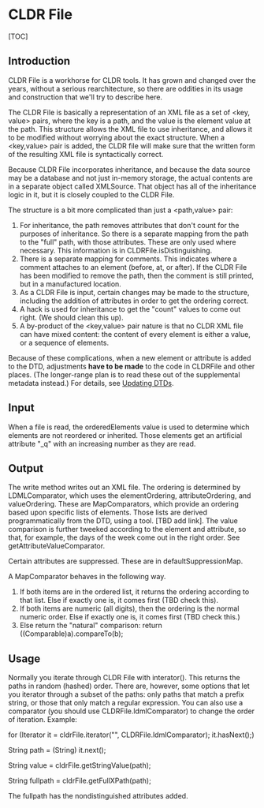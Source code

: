 # CLDR File

[TOC]

## Introduction

CLDR File is a workhorse for CLDR tools. It has grown and changed over the
years, without a serious rearchitecture, so there are oddities in its usage and
construction that we'll try to describe here.

The CLDR File is basically a representation of an XML file as a set of <key,
value> pairs, where the key is a path, and the value is the element value at the
path. This structure allows the XML file to use inheritance, and allows it to be
modified without worrying about the exact structure. When a <key,value> pair is
added, the CLDR file will make sure that the written form of the resulting XML
file is syntactically correct.

Because CLDR File incorporates inheritance, and because the data source may be a
database and not just in-memory storage, the actual contents are in a separate
object called XMLSource. That object has all of the inheritance logic in it, but
it is closely coupled to the CLDR File.

The structure is a bit more complicated than just a <path,value> pair:

1.  For inheritance, the path removes attributes that don't count for the
    purposes of inheritance. So there is a separate mapping from the path to the
    "full" path, with those attributes. These are only used where necessary.
    This information is in CLDRFile.isDistinguishing.
2.  There is a separate mapping for comments. This indicates where a comment
    attaches to an element (before, at, or after). If the CLDR File has been
    modified to remove the path, then the comment is still printed, but in a
    manufactured location.
3.  As a CLDR File is input, certain changes may be made to the structure,
    including the addition of attributes in order to get the ordering correct.
4.  A hack is used for inheritance to get the "count" values to come out right.
    (We should clean this up).
5.  A by-product of the <key,value> pair nature is that no CLDR XML file can
    have mixed content: the content of every element is either a value, or a
    sequence of elements.

Because of these complications, when a new element or attribute is added to the
DTD, adjustments **have to be made** to the code in CLDRFile and other places.
(The longer-range plan is to read these out of the supplemental metadata
instead.) For details, see [Updating DTDs](../updating-dtds/index.md).

## Input

When a file is read, the orderedElements value is used to determine which
elements are not reordered or inherited. Those elements get an artificial
attribute "_q" with an increasing number as they are read.

## Output

The write method writes out an XML file. The ordering is determined by
LDMLComparator, which uses the elementOrdering, attributeOrdering, and
valueOrdering. These are MapComparators, which provide an ordering based upon
specific lists of elements. Those lists are derived programmatically from the
DTD, using a tool. \[TBD add link\]. The value comparison is further tweeked
according to the element and attribute, so that, for example, the days of the
week come out in the right order. See getAttributeValueComparator.

Certain attributes are suppressed. These are in defaultSuppressionMap.

A MapComparator behaves in the following way.

1.  If both items are in the ordered list, it returns the ordering according to
    that list. Else if exactly one is, it comes first (TBD check this).
2.  If both items are numeric (all digits), then the ordering is the normal
    numeric order. Else if exactly one is, it comes first (TBD check this.)
3.  Else return the "natural" comparison: return ((Comparable)a).compareTo(b);

## Usage

Normally you iterate through CLDR File with interator(). This returns the paths
in random (hashed) order. There are, however, some options that let you iterator
through a subset of the paths: only paths that match a prefix string, or those
that only match a regular expression. You can also use a comparator (you should
use CLDRFile.ldmlComparator) to change the order of iteration. Example:

for (Iterator it = cldrFile.iterator("", CLDRFile.ldmlComparator);
it.hasNext();)

String path = (String) it.next();

String value = cldrFile.getStringValue(path);

String fullpath = cldrFile.getFullXPath(path);

The fullpath has the nondistinguished attributes added.
